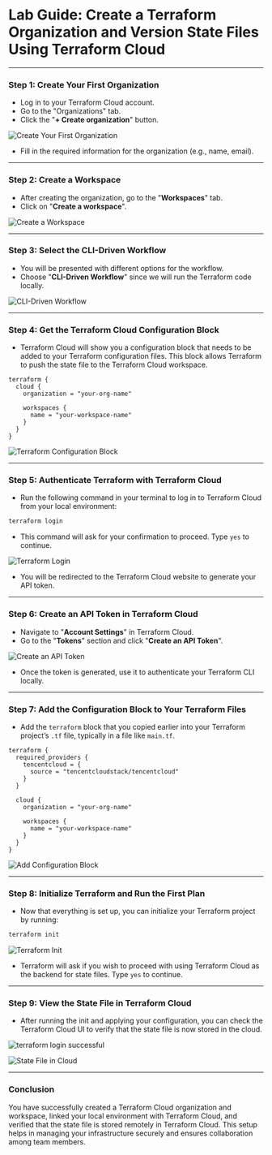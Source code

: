 
# Lab Guide: Create a Terraform Organization and Version State Files Using Terraform Cloud

---

### Step 1: Create Your First Organization

- Log in to your Terraform Cloud account.
- Go to the "Organizations" tab.
- Click the "**+ Create organization**" button.
  
![Create Your First Organization](img/01-create-terraform-org.png)

- Fill in the required information for the organization (e.g., name, email).
  
---

### Step 2: Create a Workspace

- After creating the organization, go to the "**Workspaces**" tab.
- Click on "**Create a workspace**".
  
![Create a Workspace](img/02-create-org-and-workspace.png)

---

### Step 3: Select the CLI-Driven Workflow

- You will be presented with different options for the workflow.
- Choose "**CLI-Driven Workflow**" since we will run the Terraform code locally.

![CLI-Driven Workflow](img/03-choose-cli-driven-workflow.png)

---

### Step 4: Get the Terraform Cloud Configuration Block

- Terraform Cloud will show you a configuration block that needs to be added to your Terraform configuration files. This block allows Terraform to push the state file to the Terraform Cloud workspace.

```hcl
terraform {
  cloud {
    organization = "your-org-name"

    workspaces {
      name = "your-workspace-name"
    }
  }
}
```

![Terraform Configuration Block](img/04-run-cli-driven-code-locally.png)

---

### Step 5: Authenticate Terraform with Terraform Cloud

- Run the following command in your terminal to log in to Terraform Cloud from your local environment:
  
```bash
terraform login
```

- This command will ask for your confirmation to proceed. Type `yes` to continue.

![Terraform Login](img/05-use-token-in-terraform-login.png)

- You will be redirected to the Terraform Cloud website to generate your API token.

---

### Step 6: Create an API Token in Terraform Cloud

- Navigate to "**Account Settings**" in Terraform Cloud.
- Go to the "**Tokens**" section and click "**Create an API Token**".

![Create an API Token](img/06-create-terraform-account-token.png)

- Once the token is generated, use it to authenticate your Terraform CLI locally.

---

### Step 7: Add the Configuration Block to Your Terraform Files

- Add the `terraform` block that you copied earlier into your Terraform project’s `.tf` file, typically in a file like `main.tf`.

```hcl
terraform {
  required_providers {
    tencentcloud = {
      source = "tencentcloudstack/tencentcloud"
    }
  }

  cloud {
    organization = "your-org-name"

    workspaces {
      name = "your-workspace-name"
    }
  }
}
```

![Add Configuration Block](img/07-add-cli-driven-code-in-cloud.png)

---

### Step 8: Initialize Terraform and Run the First Plan

- Now that everything is set up, you can initialize your Terraform project by running:

```bash
terraform init
```

![Terraform Init](img/08-yes-we-are-in.png)

- Terraform will ask if you wish to proceed with using Terraform Cloud as the backend for state files. Type `yes` to continue.

---

### Step 9: View the State File in Terraform Cloud

- After running the init and applying your configuration, you can check the Terraform Cloud UI to verify that the state file is now stored in the cloud.
  
![terraform login successful](img/09-run-terraform-init-after-login.png)
  
![State File in Cloud](img/10-the-state-file-is-in-cloud-now.png)

---

### Conclusion

You have successfully created a Terraform Cloud organization and workspace, linked your local environment with Terraform Cloud, and verified that the state file is stored remotely in Terraform Cloud. This setup helps in managing your infrastructure securely and ensures collaboration among team members.
